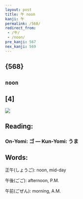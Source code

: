```yaml
---
layout: post
title: 午 noon
kanji: 午
permalink: /568/
redirect_from:
 - /午/
 - /noon/
pre_kanji: 567
nex_kanji: 569
---
```


## {568}

## `noon`

## [4]

<div class="stroke"><img src="E58D88.png" /></div>

## Reading:

### On-Yomi: ゴ &mdash; Kun-Yomi: うま

## Words:

正午(しょうご): noon, mid-day

午後(ごご): afternoon, P.M.

午前(ごぜん): morning, A.M.
